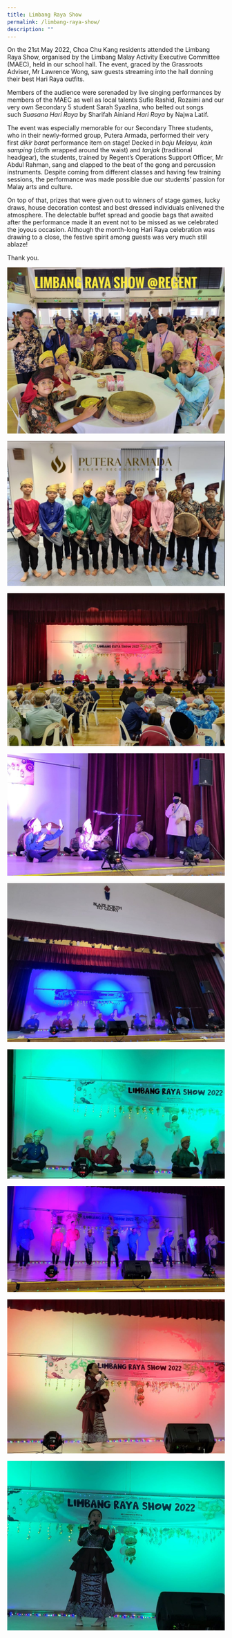 ```yaml
---
title: Limbang Raya Show
permalink: /limbang-raya-show/
description: ""
---
```

On the 21st May 2022, Choa Chu Kang residents attended the Limbang Raya Show, organised by the Limbang Malay Activity Executive Committee (MAEC), held in our school hall. The event, graced by the Grassroots Adviser, Mr Lawrence Wong, saw guests streaming into the hall donning their best Hari Raya outfits.

Members of the audience were serenaded by live singing performances by members of the MAEC as well as local talents Sufie Rashid, Rozaimi and our very own Secondary 5 student Sarah Syazlina, who belted out songs such _Suasana Hari Raya_ by Sharifah Ainiand _Hari Raya_ by Najwa Latif.

The event was especially memorable for our Secondary Three students, who in their newly-formed group, Putera Armada, performed their very first _dikir barat_ performance item on stage! Decked in _baju Melayu, kain samping_ (cloth wrapped around the waist) and _tanjak_ (traditional headgear), the students, trained by Regent’s Operations Support Officer, Mr Abdul Rahman, sang and clapped to the beat of the gong and percussion instruments. Despite coming from different classes and having few training sessions, the performance was made possible due our students’ passion for Malay arts and culture.

On top of that, prizes that were given out to winners of stage games, lucky draws, house decoration contest and best dressed individuals enlivened the atmosphere. The delectable buffet spread and goodie bags that awaited after the performance made it an event not to be missed as we celebrated the joyous occasion. Although the month-long Hari Raya celebration was drawing to a close, the festive spirit among guests was very much still ablaze!

Thank you.

![](/images/1-1024x779.jpeg)

![](/images/3-1024x682.jpeg)

![](/images/4-1024x716.jpeg)

![](/images/5-1024x575.jpeg)

![](/images/6-1024x745.jpeg)

![](/images/7-1024x609.jpeg)

![](/images/8-1024x497.jpeg)

![](/images/9-1024x723.jpeg)

![](/images/10-1024x798.jpeg)